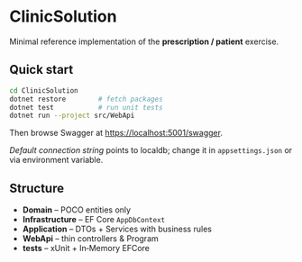 # ClinicSolution

Minimal reference implementation of the **prescription / patient** exercise.

## Quick start

```bash
cd ClinicSolution
dotnet restore        # fetch packages
dotnet test           # run unit tests
dotnet run --project src/WebApi
```

Then browse Swagger at <https://localhost:5001/swagger>.

*Default connection string* points to localdb; change it in `appsettings.json` or via environment variable.

## Structure

* **Domain** – POCO entities only  
* **Infrastructure** – EF Core `AppDbContext`  
* **Application** – DTOs + Services with business rules  
* **WebApi** – thin controllers & Program  
* **tests** – xUnit + In‑Memory EFCore  
